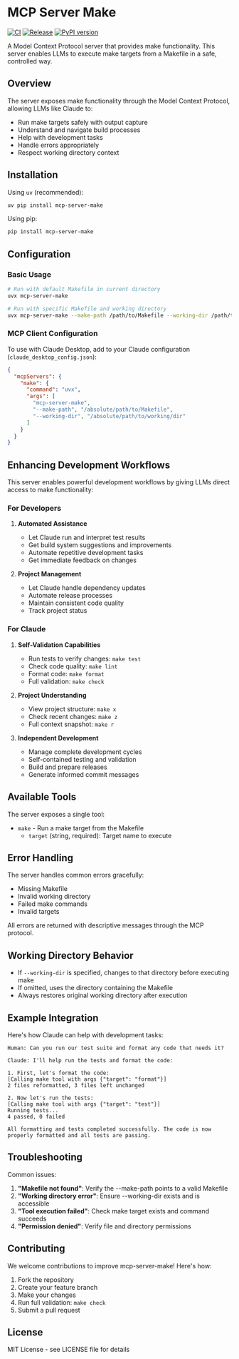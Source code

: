 # MCP Server Make

[![CI](https://github.com/wrale/mcp-server-make/actions/workflows/ci.yml/badge.svg)](https://github.com/wrale/mcp-server-make/actions/workflows/ci.yml)
[![Release](https://github.com/wrale/mcp-server-make/actions/workflows/release.yml/badge.svg)](https://github.com/wrale/mcp-server-make/actions/workflows/release.yml)
[![PyPI version](https://badge.fury.io/py/mcp-server-make.svg)](https://badge.fury.io/py/mcp-server-make)

A Model Context Protocol server that provides make functionality. This server enables LLMs to execute make targets from a Makefile in a safe, controlled way.

## Overview

The server exposes make functionality through the Model Context Protocol, allowing LLMs like Claude to:
- Run make targets safely with output capture
- Understand and navigate build processes
- Help with development tasks
- Handle errors appropriately
- Respect working directory context

## Installation

Using `uv` (recommended):
```bash
uv pip install mcp-server-make
```

Using pip:
```bash
pip install mcp-server-make
```

## Configuration

### Basic Usage
```bash
# Run with default Makefile in current directory
uvx mcp-server-make

# Run with specific Makefile and working directory
uvx mcp-server-make --make-path /path/to/Makefile --working-dir /path/to/working/dir
```

### MCP Client Configuration 

To use with Claude Desktop, add to your Claude configuration (`claude_desktop_config.json`):

```json
{
  "mcpServers": {
    "make": {
      "command": "uvx",
      "args": [
        "mcp-server-make",
        "--make-path", "/absolute/path/to/Makefile",
        "--working-dir", "/absolute/path/to/working/dir"
      ]
    }
  }
}
```

## Enhancing Development Workflows

This server enables powerful development workflows by giving LLMs direct access to make functionality:

### For Developers

1. **Automated Assistance**
   - Let Claude run and interpret test results 
   - Get build system suggestions and improvements
   - Automate repetitive development tasks
   - Get immediate feedback on changes

2. **Project Management**
   - Let Claude handle dependency updates
   - Automate release processes
   - Maintain consistent code quality
   - Track project status

### For Claude

1. **Self-Validation Capabilities**
   - Run tests to verify changes: `make test`
   - Check code quality: `make lint`
   - Format code: `make format`
   - Full validation: `make check`

2. **Project Understanding**
   - View project structure: `make x`
   - Check recent changes: `make z`
   - Full context snapshot: `make r`

3. **Independent Development**
   - Manage complete development cycles
   - Self-contained testing and validation
   - Build and prepare releases
   - Generate informed commit messages

## Available Tools

The server exposes a single tool:

- `make` - Run a make target from the Makefile
    - `target` (string, required): Target name to execute

## Error Handling

The server handles common errors gracefully:
- Missing Makefile
- Invalid working directory
- Failed make commands
- Invalid targets

All errors are returned with descriptive messages through the MCP protocol.

## Working Directory Behavior

- If `--working-dir` is specified, changes to that directory before executing make
- If omitted, uses the directory containing the Makefile
- Always restores original working directory after execution

## Example Integration

Here's how Claude can help with development tasks:

```
Human: Can you run our test suite and format any code that needs it?

Claude: I'll help run the tests and format the code:

1. First, let's format the code:
[Calling make tool with args {"target": "format"}]
2 files reformatted, 3 files left unchanged

2. Now let's run the tests:
[Calling make tool with args {"target": "test"}]
Running tests...
4 passed, 0 failed

All formatting and tests completed successfully. The code is now properly formatted and all tests are passing.
```

## Troubleshooting

Common issues:

1. **"Makefile not found"**: Verify the --make-path points to a valid Makefile
2. **"Working directory error"**: Ensure --working-dir exists and is accessible
3. **"Tool execution failed"**: Check make target exists and command succeeds
4. **"Permission denied"**: Verify file and directory permissions

## Contributing

We welcome contributions to improve mcp-server-make! Here's how:

1. Fork the repository
2. Create your feature branch
3. Make your changes
4. Run full validation: `make check`
5. Submit a pull request

## License

MIT License - see LICENSE file for details
